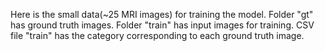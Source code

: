 Here is the small data(~25 MRI images) for training the model.
Folder "gt" has ground truth images.
Folder "train" has input images for training.
CSV file "train" has the category corresponding to each ground truth image.
